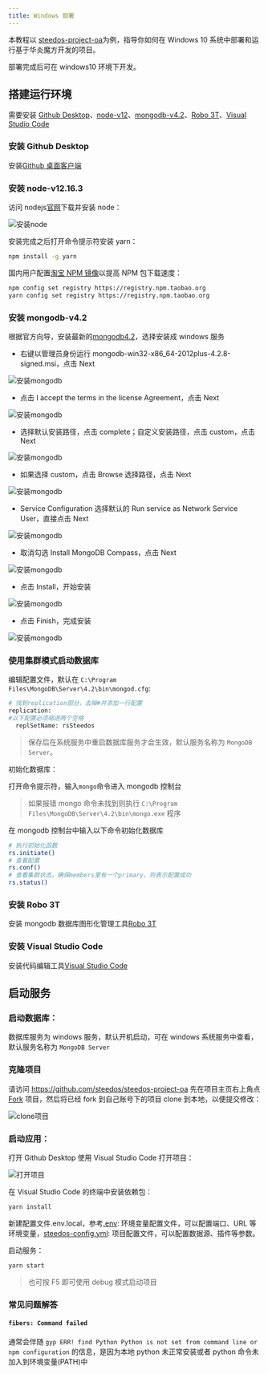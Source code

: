 ```yaml
---
title: Windows 部署
---
```


本教程以 [steedos-project-oa](https://github.com/steedos/steedos-project-oa)为例，指导你如何在 Windows 10 系统中部署和运行基于华炎魔方开发的项目。

部署完成后可在 windows10 环境下开发。

## 搭建运行环境

需要安装 [Github Desktop](https://desktop.github.com/)、[node-v12](https://nodejs.org/download/release/v12.19.0/win-x64/node.exe)、[mongodb-v4.2](https://docs.mongodb.com/manual/tutorial/install-mongodb-on-windows/)、[Robo 3T](https://robomongo.org/)、[Visual Studio Code](https://code.visualstudio.com/)

### 安装 Github Desktop

安装[Github 桌面客户端](https://desktop.github.com/)

### 安装 node-v12.16.3

访问 nodejs[官网](https://nodejs.org/en/)下载并安装 node：

![安装node](/assets/windows/安装node.png)

安装完成之后打开命令提示符安装 yarn：

```bash
npm install -g yarn
```

国内用户配置[淘宝 NPM 镜像](https://developer.aliyun.com/mirror/NPM)以提高 NPM 包下载速度：

```bash
npm config set registry https://registry.npm.taobao.org
yarn config set registry https://registry.npm.taobao.org
```

### 安装 mongodb-v4.2

根据官方向导，安装最新的[mongodb4.2](https://docs.mongodb.com/v4.2/tutorial/install-mongodb-on-windows/)，选择安装成 windows 服务

- 右键以管理员身份运行 mongodb-win32-x86_64-2012plus-4.2.8-signed.msi，点击 Next

![安装mongodb](/assets/windows/mongodb_1.jpeg)

- 点击 I accept the terms in the license Agreement，点击 Next

![安装mongodb](/assets/windows/mongodb_2.jpeg)

- 选择默认安装路径，点击 complete；自定义安装路径，点击 custom，点击 Next

![安装mongodb](/assets/windows/mongodb_3.jpeg)

- 如果选择 custom，点击 Browse 选择路径，点击 Next

![安装mongodb](/assets/windows/mongodb_4.jpeg)

- Service Configuration 选择默认的 Run service as Network Service User，直接点击 Next

![安装mongodb](/assets/windows/mongodb_5.jpeg)

- 取消勾选 Install MongoDB Compass，点击 Next

![安装mongodb](/assets/windows/mongodb_6.jpeg)

- 点击 Install，开始安装

![安装mongodb](/assets/windows/mongodb_7.jpeg)

- 点击 Finish，完成安装

![安装mongodb](/assets/windows/mongodb_8.jpeg)

### 使用集群模式启动数据库

编辑配置文件，默认在 `C:\Program Files\MongoDB\Server\4.2\bin\mongod.cfg`:

```bash
# 找到replication部分，去掉#并添加一行配置
replication:
#以下配置必须缩进两个空格
  replSetName: rsSteedos
```

> 保存后在系统服务中重启数据库服务才会生效，默认服务名称为 `MongoDB Server`。

初始化数据库：

打开命令提示符，输入`mongo`命令进入 mongodb 控制台

> 如果报错 mongo 命令未找到则执行 `C:\Program Files\MongoDB\Server\4.2\bin\mongo.exe` 程序

在 mongodb 控制台中输入以下命令初始化数据库

```bash
# 执行初始化函数
rs.initiate()
# 查看配置
rs.conf()
# 查看集群状态，确保members里有一个primary，则表示配置成功
rs.status()
```

### 安装 Robo 3T

安装 mongodb 数据库图形化管理工具[Robo 3T](https://robomongo.org/)

### 安装 Visual Studio Code

安装代码编辑工具[Visual Studio Code](https://code.visualstudio.com/)

## 启动服务

### 启动数据库：

数据库服务为 windows 服务，默认开机启动，可在 windows 系统服务中查看，默认服务名称为 `MongoDB Server`

### 克隆项目

请访问 https://github.com/steedos/steedos-project-oa 先在项目主页右上角点 [Fork](https://help.github.com/en/github/getting-started-with-github/fork-a-repo) 项目，然后将已经 fork 到自己账号下的项目 clone 到本地，以便提交修改：

![clone项目](/assets/windows/clone项目.png)

### 启动应用：

打开 Github Desktop 使用 Visual Studio Code 打开项目：

![打开项目](/assets/windows/打开项目.png)

在 Visual Studio Code 的终端中安装依赖包：

```bash
yarn install
```

新建配置文件.env.local，参考[.env](env): 环境变量配置文件，可以配置端口、URL 等环境变量，[steedos-config.yml](steedos_config): 项目配置文件，可以配置数据源、插件等参数。

启动服务：

```bash
yarn start
```

> 也可按 F5 即可使用 debug 模式启动项目

### 常见问题解答

#### `fibers: Command failed`

通常会伴随 `gyp ERR! find Python Python is not set from command line or npm configuration` 的信息，是因为本地 python 未正常安装或者 python 命令未加入到环境变量(PATH)中
